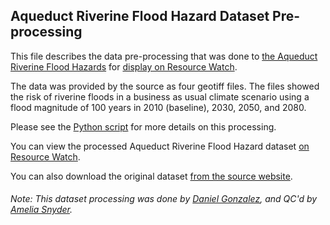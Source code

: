 ## Aqueduct Riverine Flood Hazard Dataset Pre-processing

This file describes the data pre-processing that was done to [the Aqueduct Riverine Flood Hazards](https://www.wri.org/publication/aqueduct-floods-methodology) for [display on Resource Watch](https://resourcewatch.org/data/explore/765e5c3f-f569-4d91-806e-5056c5d1663e).

The data was provided by the source as four geotiff files. The files showed the risk of riverine floods in a business as usual climate scenario using a flood magnitude of 100 years in 2010 (baseline), 2030, 2050, and 2080.

Please see the [Python script](https://github.com/resource-watch/data-pre-processing/blob/master/wat_067_rw0_aqueduct_riverine_flood_hazard/wat_067_rw0_aqueduct_riverine_flood_hazard_processing.py) for more details on this processing.

You can view the processed Aqueduct Riverine Flood Hazard dataset [on Resource Watch](https://resourcewatch.org/data/explore/765e5c3f-f569-4d91-806e-5056c5d1663e).

You can also download the original dataset [from the source website](http://wri-projects.s3.amazonaws.com/AqueductFloodTool/download/v2/index.html).

###### Note: This dataset processing was done by [Daniel Gonzalez](https://www.wri.org/profile/daniel-gonzalez), and QC'd by [Amelia Snyder](https://www.wri.org/profile/amelia-snyder).
